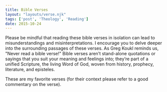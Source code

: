 ```yaml
---
title: Bible Verses
layout: "layouts/verse.njk"
tags: ['post', 'Theology', 'Reading']
date: 2015-10-24
---
```


Please be mindful that reading these bible verses in isolation can lead to misunderstandings and misinterpretations.  I encourage you to delve deeper into the surrounding passages of these verses. As Greg Koukl reminds us, "Never read a bible verse!" Bible verses aren’t stand-alone quotations or sayings that you suit your meaning and feelings into; they’re part of a unified Scripture, the living Word of God, woven from history, prophecy, literature, and episteles.

These are my favorite verses (for their context please refer to a good commentary on the verse).